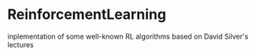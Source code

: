 # ReinforcementLearning
inplementation of some well-known RL algorithms based on David Silver's lectures
